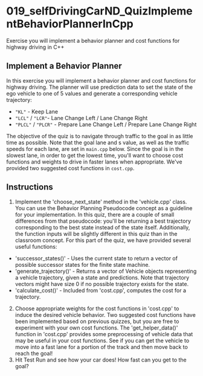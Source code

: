 # 019_selfDrivingCarND_QuizImplementBehaviorPlannerInCpp

Exercise you will implement a behavior planner and cost functions for highway driving in C++

## Implement a Behavior Planner
In this exercise you will implement a behavior planner and cost functions for highway driving. The planner will use prediction data to set the state of the ego vehicle to one of 5 values and generate a corresponding vehicle trajectory:

- `"KL"` - Keep Lane
- `"LCL"` / `"LCR"`- Lane Change Left / Lane Change Right
- `"PLCL"` / `"PLCR"` - Prepare Lane Change Left / Prepare Lane Change Right

The objective of the quiz is to navigate through traffic to the goal in as little time as possible. Note that the goal lane and s value, as well as the traffic speeds for each lane, are set in `main.cpp` below. Since the goal is in the slowest lane, in order to get the lowest time, you'll want to choose cost functions and weights to drive in faster lanes when appropriate. We've provided two suggested cost functions in `cost.cpp`.

## Instructions
1. Implement the 'choose_next_state' method in the 'vehicle.cpp' class. You can use the Behavior Planning Pseudocode concept as a guideline for your implementation. In this quiz, there are a couple of small differences from that pseudocode: you'll be returning a best trajectory corresponding to the best state instead of the state itself. Additionally, the function inputs will be slightly different in this quiz than in the classroom concept. For this part of the quiz, we have provided several useful functions:
- 'successor_states()' - Uses the current state to return a vector of possible successor states for the finite state machine.
- 'generate_trajectory()' - Returns a vector of Vehicle objects representing a vehicle trajectory, given a state and predictions. Note that trajectory vectors might have size 0 if no possible trajectory exists for the state.
- 'calculate_cost()' - Included from 'cost.cpp', computes the cost for a trajectory.

2. Choose appropriate weights for the cost functions in 'cost.cpp' to induce the desired vehicle behavior. Two suggested cost functions have been implemented based on previous quizzes, but you are free to experiment with your own cost functions. The 'get_helper_data()' function in 'cost.cpp' provides some preprocessing of vehicle data that may be useful in your cost functions. See if you can get the vehicle to move into a fast lane for a portion of the track and then move back to reach the goal!
3. Hit Test Run and see how your car does! How fast can you get to the goal?


